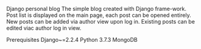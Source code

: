 Django personal blog
The simple blog created with Django frame-work. Post list is displayed on the main page, each post can be opened entirely. New posts can be added via author view upon log in. Existing posts can be edited viac author log in view. 


Prerequisites
  Django~=2.2.4
  Python 3.7.3 
  MongoDB

